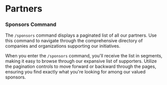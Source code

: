 # Partners

### Sponsors Command

The `/sponsors` command displays a paginated list of all our partners. Use this command to navigate through the comprehensive directory of companies and organizations supporting our initiatives.

When you enter the `/sponsors` command, you'll receive the list in segments, making it easy to browse through our expansive list of supporters. Utilize the pagination controls to move forward or backward through the pages, ensuring you find exactly what you're looking for among our valued sponsors.
